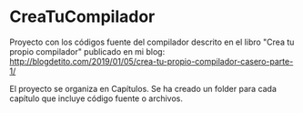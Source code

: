 # CreaTuCompilador

Proyecto con los códigos fuente del compilador descrito en el libro "Crea tu propio compilador" publicado en mi blog: http://blogdetito.com/2019/01/05/crea-tu-propio-compilador-casero-parte-1/

El proyecto se organiza en Capítulos. Se ha creado un folder para cada capítulo que incluye código fuente o archivos.
